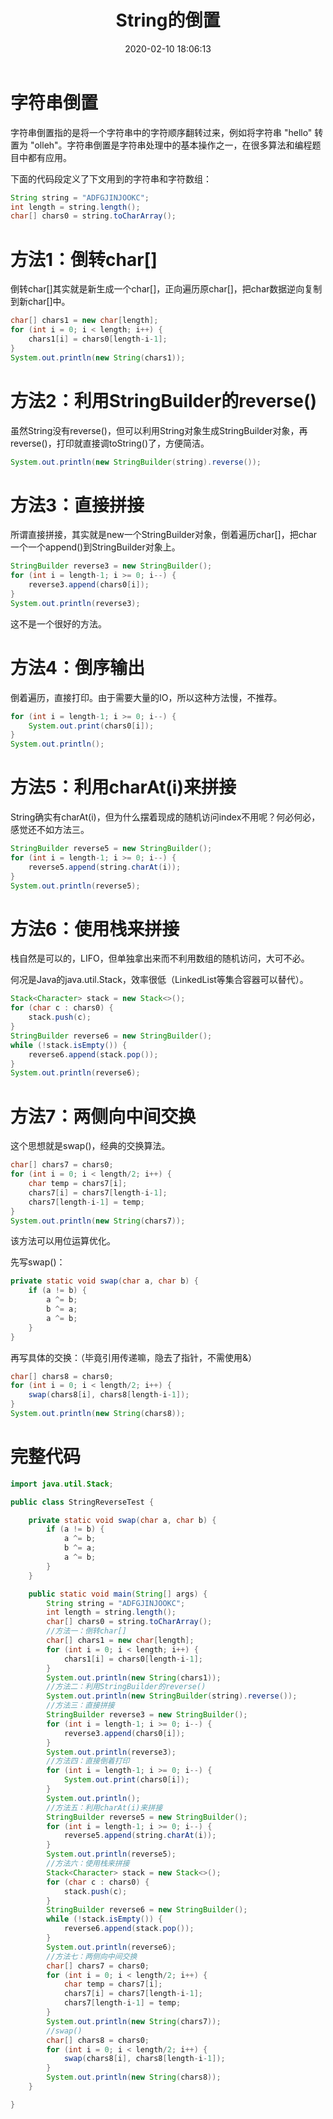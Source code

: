﻿---
title: String的倒置
date: 2020-02-10 18:06:13
summary: 本文分享七种java.lang.String的倒置方法。
tags:
- Java
categories:
- 开发技术
---

# 字符串倒置

字符串倒置指的是将一个字符串中的字符顺序翻转过来，例如将字符串 "hello" 转置为 "olleh"。字符串倒置是字符串处理中的基本操作之一，在很多算法和编程题目中都有应用。

下面的代码段定义了下文用到的字符串和字符数组：

```java
String string = "ADFGJINJOOKC";
int length = string.length();
char[] chars0 = string.toCharArray();
```

# 方法1：倒转char[]

倒转char[]其实就是新生成一个char[]，正向遍历原char[]，把char数据逆向复制到新char[]中。

```java
char[] chars1 = new char[length];
for (int i = 0; i < length; i++) {
    chars1[i] = chars0[length-i-1];
}
System.out.println(new String(chars1));
```

# 方法2：利用StringBuilder的reverse()

虽然String没有reverse()，但可以利用String对象生成StringBuilder对象，再reverse()，打印就直接调toString()了，方便简洁。

```java
System.out.println(new StringBuilder(string).reverse());
```

# 方法3：直接拼接

所谓直接拼接，其实就是new一个StringBuilder对象，倒着遍历char[]，把char一个一个append()到StringBuilder对象上。

```java
StringBuilder reverse3 = new StringBuilder();
for (int i = length-1; i >= 0; i--) {
    reverse3.append(chars0[i]);
}
System.out.println(reverse3);
```

这不是一个很好的方法。

# 方法4：倒序输出

倒着遍历，直接打印。由于需要大量的IO，所以这种方法慢，不推荐。

```java
for (int i = length-1; i >= 0; i--) {
    System.out.print(chars0[i]);
}
System.out.println();
```

# 方法5：利用charAt(i)来拼接

String确实有charAt(i)，但为什么摆着现成的随机访问index不用呢？何必何必，感觉还不如方法三。

```java
StringBuilder reverse5 = new StringBuilder();
for (int i = length-1; i >= 0; i--) {
    reverse5.append(string.charAt(i));
}
System.out.println(reverse5);
```

# 方法6：使用栈来拼接

栈自然是可以的，LIFO，但单独拿出来而不利用数组的随机访问，大可不必。

何况是Java的java.util.Stack，效率很低（LinkedList等集合容器可以替代）。

```java
Stack<Character> stack = new Stack<>();
for (char c : chars0) {
    stack.push(c);
}
StringBuilder reverse6 = new StringBuilder();
while (!stack.isEmpty()) {
    reverse6.append(stack.pop());
}
System.out.println(reverse6);
```

# 方法7：两侧向中间交换

这个思想就是swap()，经典的交换算法。


```java
char[] chars7 = chars0;
for (int i = 0; i < length/2; i++) {
    char temp = chars7[i];
    chars7[i] = chars7[length-i-1];
    chars7[length-i-1] = temp;
}
System.out.println(new String(chars7));
```

该方法可以用位运算优化。

先写swap()：

```java
private static void swap(char a, char b) {
    if (a != b) {
        a ^= b;
        b ^= a;
        a ^= b;
    }
}
```

再写具体的交换：（毕竟引用传递嘛，隐去了指针，不需使用&）

```java
char[] chars8 = chars0;
for (int i = 0; i < length/2; i++) {
    swap(chars8[i], chars8[length-i-1]);
}
System.out.println(new String(chars8));
```

# 完整代码

```java
import java.util.Stack;

public class StringReverseTest {

    private static void swap(char a, char b) {
        if (a != b) {
            a ^= b;
            b ^= a;
            a ^= b;
        }
    }

    public static void main(String[] args) {
        String string = "ADFGJINJOOKC";
        int length = string.length();
        char[] chars0 = string.toCharArray();
        //方法一：倒转char[]
        char[] chars1 = new char[length];
        for (int i = 0; i < length; i++) {
            chars1[i] = chars0[length-i-1];
        }
        System.out.println(new String(chars1));
        //方法二：利用StringBuilder的reverse()
        System.out.println(new StringBuilder(string).reverse());
        //方法三：直接拼接
        StringBuilder reverse3 = new StringBuilder();
        for (int i = length-1; i >= 0; i--) {
            reverse3.append(chars0[i]);
        }
        System.out.println(reverse3);
        //方法四：直接倒着打印
        for (int i = length-1; i >= 0; i--) {
            System.out.print(chars0[i]);
        }
        System.out.println();
        //方法五：利用charAt(i)来拼接
        StringBuilder reverse5 = new StringBuilder();
        for (int i = length-1; i >= 0; i--) {
            reverse5.append(string.charAt(i));
        }
        System.out.println(reverse5);
        //方法六：使用栈来拼接
        Stack<Character> stack = new Stack<>();
        for (char c : chars0) {
            stack.push(c);
        }
        StringBuilder reverse6 = new StringBuilder();
        while (!stack.isEmpty()) {
            reverse6.append(stack.pop());
        }
        System.out.println(reverse6);
        //方法七：两侧向中间交换
        char[] chars7 = chars0;
        for (int i = 0; i < length/2; i++) {
            char temp = chars7[i];
            chars7[i] = chars7[length-i-1];
            chars7[length-i-1] = temp;
        }
        System.out.println(new String(chars7));
        //swap()
        char[] chars8 = chars0;
        for (int i = 0; i < length/2; i++) {
            swap(chars8[i], chars8[length-i-1]);
        }
        System.out.println(new String(chars8));
    }

}
```
